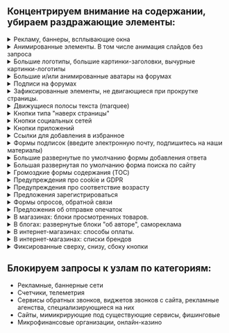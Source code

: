 ## Концентрируем внимание на содержании, убираем раздражающие элементы:

<!-- realization of spoilers in Markdown: 
https://stackoverflow.com/questions/32814161/how-to-make-spoiler-text-in-github-wiki-pages -->

<details>
    <summary>
        Рекламу, баннеры, всплывающие окна
    </summary>
    Да, реклама - двигатель торговли, но зачастую очень уж она навязчивая.
</details>

<details>
    <summary>
        Анимированные элементы. В том числе анимация слайдов без запроса
    </summary>
    (пожалуйста, не надо мельтешить)
</details>

<details>
    <summary>
        Большие логотипы, большие картинки-заголовки, вычурные картинки-логотипы
    </summary>
    (можно уже начать читать, а не пролистывать шапку в пол-экрана?)
</details>

<details>
    <summary>
        Большие и/или анимированные аватары на форумах
    </summary>
    (оттягивают на себя непропорционально много внимания)
</details>

<details>
    <summary>
        Подписи на форумах
    </summary>
    (от десятого прочтения одной и той же глубокомысленной фразы радости читателю не добавится)
</details>

<details>
    <summary>
        Зафиксированные элементы, не двигающиеся при прокрутке страницы.
    </summary>
    (при прокрутке текст плавно уходит вверх, а какая-то кнопка остается прибитой гвоздями, отвлекая внимание)
</details>

<details>
    <summary>
        Движущиеся полосы текста (marquee)
    </summary>
    (дизайнеру не хватило места на экране? Или это отголоски старых биржевых сводок?)
</details>

<details>
    <summary>
        Кнопки типа "наверх страницы"
    </summary>
    (отнимающие место и зачастую еще и зафиксированные)
</details>

<details>
    <summary>
        Кнопки социальных сетей
    </summary>
    (возможно, посетитель и захочет вступить в группу, связанную с сайтом, но не надо тыкать ими в лицо)
</details>

<details>
    <summary>
        Кнопки приложений
    </summary>
    (и так понятно, что многие крупные сервисы имеют свои приложения. Если посетитель заинтересуется ими, он отлично найдет их в маркете. Другой вопрос, какого они качества и насколько они нужны)
</details>

<details>
    <summary>
        Ссылки для добавления в избранное
    </summary>
    (это стандартная функция браузера, визуальный мусор не нужен)
</details>

<details>
    <summary>
        Формы подписок (введите электронную почту, подпишитесь на наши материалы)
    </summary>
    (только на отдельной странице сайта)
</details>

<details>
    <summary>
        Большие развернутые по умолчанию формы добавления ответа
    </summary>
    Вообще, это полезные штуки, но часто дизайнеры делают их очень уж громоздкими и мешающими. По-хорошему, это должна быть либо маленькая формочка, либо раскрытие по клику на маленький элемент. Пока что часть форм-простыней убирается, с надеждой на лучшее решение в будущем.
</details>

<details>
    <summary>
        Большая развернутая по умолчанию форма поиска по сайту
    </summary>
    (либо маленькая формочка, либо гугл/яндекс/бинг)
</details>

<details>
    <summary>
        Громоздкие формы содержания (TOC)
    </summary>
    (вы читаете книгу с оглавления? С заголовками понятно, давайте уже перейдем на материал, ради которого мы пришли)
</details>

<details>
    <summary>
        Предупреждения про cookie и GDPR
    </summary>    
    (мы понимаем, что вы хотите выполнить требования европейских регуляторов, но эти окна не несут полезной информации)
</details>

<details>
    <summary>
        Предупреждения про соответствие возрасту
    </summary>
    (российские требования или дурость веб-дизайнеров? Но выглядит довольно нелепо.)
</details>

<details>
    <summary>
        Предложения зарегистрироваться
    </summary>
    (кнопки/ссылки в меню вполне достаточно)
</details>

<details>
    <summary>
        Формы опросов, обратной связи
    </summary>
    ("ваше мнение очень важно для нас*"? *На самом деле довольно редко.)
</details>

<details>
    <summary>
        Предложения об отправке опечаток
    </summary>
    (опечаток обычно не случается, а это предупреждение постоянно мозолит глаза)
</details>

<details>
    <summary>
        В магазинах: блоки просмотренных товаров.
    </summary>
    (мы не страдаем потерей памяти. И, возможно, в этот раз пришли в посмотреть совсем другие товары, чем в прошлый раз)
</details>

<details>
    <summary>
        В блогах: развернутые блоки "об авторе", самореклама
    </summary>
    (кнопки/ссылки в меню вполне достаточно. Не стоит на каждой странице пихать читателю свой портрет)
</details>

<details>
    <summary>
        В интернет-магазинах: способы оплаты.
    </summary>
    (чаще всего и с иконками платежных систем)
</details>

<details>
    <summary>
        В интернет-магазинах: списки брендов
    </summary>
    (всех подряд, да. Ужасно полезно.)
</details>

<details>
    <summary>
        Фиксированные сверху, снизу, сбоку кнопки
    </summary>
    (обычно этим страдают интернет-магазины. Поисковым системам разрешаем фиксировать строку, остальным, извините, нет)
</details>


## Блокируем запросы к узлам по категориям:
- Рекламные, баннерные сети
- Счетчики, телеметрия
- Сервисы обратных звонков, виджетов звонков с сайта, рекламные агенства, специализирующиеся на них
- Сайты, мимикрирующие под существующие сервисы, фишинговые
- Микрофинансовые организации, онлайн-казино

